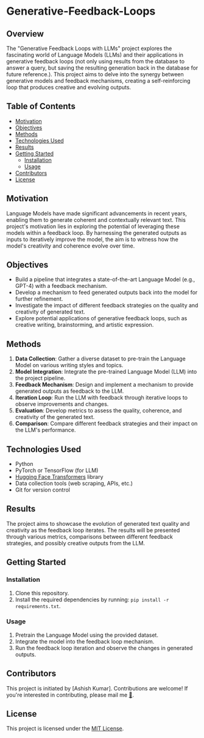 # Generative-Feedback-Loops

## Overview

The "Generative Feedback Loops with LLMs" project explores the fascinating world of Language Models (LLMs) and their applications in generative feedback loops (not only using results from the database to answer a query, but saving the resulting generation back in the database for future reference.). This project aims to delve into the synergy between generative models and feedback mechanisms, creating a self-reinforcing loop that produces creative and evolving outputs.

## Table of Contents

- [Motivation](#motivation)
- [Objectives](#objectives)
- [Methods](#methods)
- [Technologies Used](#technologies-used)
- [Results](#results)
- [Getting Started](#getting-started)
  - [Installation](#installation)
  - [Usage](#usage)
- [Contributors](#contributors)
- [License](#license)

## Motivation

Language Models have made significant advancements in recent years, enabling them to generate coherent and contextually relevant text. This project's motivation lies in exploring the potential of leveraging these models within a feedback loop. By harnessing the generated outputs as inputs to iteratively improve the model, the aim is to witness how the model's creativity and coherence evolve over time.

## Objectives

- Build a pipeline that integrates a state-of-the-art Language Model (e.g., GPT-4) with a feedback mechanism.
- Develop a mechanism to feed generated outputs back into the model for further refinement.
- Investigate the impact of different feedback strategies on the quality and creativity of generated text.
- Explore potential applications of generative feedback loops, such as creative writing, brainstorming, and artistic expression.

## Methods

1. **Data Collection**: Gather a diverse dataset to pre-train the Language Model on various writing styles and topics.
2. **Model Integration**: Integrate the pre-trained Language Model (LLM) into the project pipeline.
3. **Feedback Mechanism**: Design and implement a mechanism to provide generated outputs as feedback to the LLM.
4. **Iteration Loop**: Run the LLM with feedback through iterative loops to observe improvements and changes.
5. **Evaluation**: Develop metrics to assess the quality, coherence, and creativity of the generated text.
6. **Comparison**: Compare different feedback strategies and their impact on the LLM's performance.

## Technologies Used

- Python
- PyTorch or TensorFlow (for LLM)
- [Hugging Face Transformers](https://huggingface.co/transformers/) library
- Data collection tools (web scraping, APIs, etc.)
- Git for version control

## Results

The project aims to showcase the evolution of generated text quality and creativity as the feedback loop iterates. The results will be presented through various metrics, comparisons between different feedback strategies, and possibly creative outputs from the LLM.

## Getting Started

### Installation

1. Clone this repository.
2. Install the required dependencies by running: `pip install -r requirements.txt`.

### Usage

1. Pretrain the Language Model using the provided dataset.
2. Integrate the model into the feedback loop mechanism.
3. Run the feedback loop iteration and observe the changes in generated outputs.

## Contributors

This project is initiated by [Ashish Kumar]. Contributions are welcome! If you're interested in contributing, please mail me [📩](mailto:ashishkrb7+llm@gmail.com).

## License

This project is licensed under the [MIT License](LICENSE).

